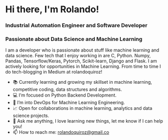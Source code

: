 # Hi there, I'm Rolando!
### Industrial Automation Engineer and Software Developer
### Passionate about Data Science and Machine Learning

I am a developer who is passionate about stuff like machine learning and data science. Few tech that I enjoy working in are C, Python. Numpy, Pandas, Tensorflow/Keras, Pytorch, Scikit-learn, Django and Flask. I am actively looking for opportunities in Machine Learning. From time to time I do tech-blogging in Medium at rolandoquiroz!

- 📚 Currently learning and growing my skillset in machine learning, competitive coding, data structures and algorithms.
- 💻 I’m focused on Python Backend Development.
- 🤖 I’m into DevOps for Machine Learning Engineering.
- 📈 Open for collaborations in machine learning, analytics and data science projects.
- 💬 Ask me anything, I love learning new things, let me know if I can help you!
- 📫 How to reach me: rolandoquiroz@gmail.co
